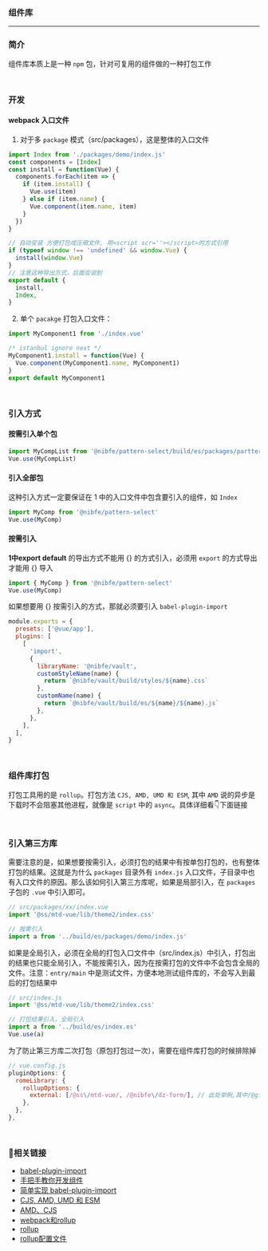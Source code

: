 ### 组件库
***

### 简介
组件库本质上是一种 `npm` 包，针对可复用的组件做的一种打包工作
<div style='margin-top: 50px'></div>

### 开发
#### webpack 入口文件
1. 对于多 `package` 模式（src/packages），这是整体的入口文件
```js
import Index from './packages/demo/index.js'
const components = [Index]
const install = function(Vue) {
  components.forEach(item => {
    if (item.install) {
      Vue.use(item)
    } else if (item.name) {
      Vue.component(item.name, item)
    }
  })
}

// 自动安装 方便打包成压缩文件, 用<script scr=''></script>的方式引用
if (typeof window !== 'undefined' && window.Vue) {
  install(window.Vue)
}
// 注意这种导出方式，后面会说到
export default {
  install,
  Index,
}
```

2. 单个 `pacakge` 打包入口文件：
```js
import MyComponent1 from './index.vue'

/* istanbul ignore next */
MyComponent1.install = function(Vue) {
  Vue.component(MyComponent1.name, MyComponent1)
}
export default MyComponent1
```
<div style='margin-top: 50px'></div>

### 引入方式
#### 按需引入单个包
```js
import MyCompList from '@nibfe/pattern-select/build/es/packages/parttern-list/index.js’. 
Vue.use(MyCompList)
```

#### 引入全部包
这种引入方式一定要保证在 1 中的入口文件中包含要引入的组件，如 `Index`
```js
import MyComp from '@nibfe/pattern-select'
Vue.use(MyComp)
```

#### 按需引入
**1中export default** 的导出方式不能用 {} 的方式引入，必须用 `export` 的方式导出才能用 {} 导入
```js
import { MyComp } from '@nibfe/pattern-select'
Vue.use(MyComp)
```

如果想要用 {} 按需引入的方式，那就必须要引入 `babel-plugin-import`
```js
module.exports = {
  presets: ['@vue/app'],
  plugins: [
    [
      'import',
      {
        libraryName: '@nibfe/vault',
        customStyleName(name) {
          return `@nibfe/vault/build/styles/${name}.css`
        },
        customName(name) {
          return `@nibfe/vault/build/es/${name}/${name}.js`
        },
      },
    ],
  ],
}
```
<div style='margin-top: 50px'></div>

### 组件库打包
打包工具用的是 `rollup`。打包方法 `CJS, AMD, UMD 和 ESM`, 其中 `AMD` 说的异步是下载时不会阻塞其他进程，就像是 `script` 中的 `async`。具体详细看👇下面链接
<div style='margin-top: 50px'></div>

### 引入第三方库
需要注意的是，如果想要按需引入，必须打包的结果中有按单包打包的，也有整体打包的结果。这就是为什么 `packages` 目录外有 `index.js` 入口文件，子目录中也有入口文件的原因。那么该如何引入第三方库呢，如果是局部引入，在 `packages` 子包的 `.vue` 中引入即可。
```js
// src/packages/xx/index.vue
import '@ss/mtd-vue/lib/theme2/index.css'

// 按需引入
import a from '../build/es/packages/demo/index.js'
```

如果是全局引入，必须在全局的打包入口文件中（src/index.js）中引入，打包出的结果也只能全局引入，不能按需引入，因为在按需打包的文件中不会包含全局的文件。注意：`entry/main` 中是测试文件，方便本地测试组件库的，不会写入到最后的打包结果中
```js
// src/index.js
import '@ss/mtd-vue/lib/theme2/index.css'

// 打包结果引入，全局引入
import a from '../build/es/index.es'
Vue.use(a)
```
为了防止第三方库二次打包（原包打包过一次），需要在组件库打包的时候排除掉
```js
// vue.config.js
pluginOptions: {
  romeLibrary: {
    rollupOptions: {
      external: [/@ss\/mtd-vue/, /@nibfe\/dz-form/], // 此处举例,其中/@gfe/,/@hfe/是通过正则的方式匹配，'@/lib/axios'字符串方式是匹配同名第三方包
    },
  },
},
```
<div style='margin-top: 50px'></div>

### 🔗相关链接
- [babel-plugin-import](https://www.npmjs.com/package/babel-plugin-import)
- [手把手教你开发组件](https://juejin.cn/post/6844903459536240648)
- [简单实现 babel-plugin-import](https://juejin.cn/post/6905708824703795214)
- [CJS, AMD, UMD 和 ESM](https://juejin.cn/post/6935973925004247077)
- [AMD、CJS](http://www.360doc.com/content/19/0519/15/13328254_836725029.shtml)
- [webpack和rollup](https://juejin.cn/post/6844903735236247565)
- [rollup](https://www.rollupjs.com/)
- [rollup配置文件](https://blog.cjw.design/blog/old/rollup#%E9%85%8D%E7%BD%AE%E6%96%87%E4%BB%B6%E9%80%89%E9%A1%B9%E8%AF%A6%E8%A7%A3)

